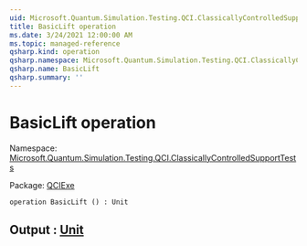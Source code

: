 ```yaml
---
uid: Microsoft.Quantum.Simulation.Testing.QCI.ClassicallyControlledSupportTests.BasicLift
title: BasicLift operation
ms.date: 3/24/2021 12:00:00 AM
ms.topic: managed-reference
qsharp.kind: operation
qsharp.namespace: Microsoft.Quantum.Simulation.Testing.QCI.ClassicallyControlledSupportTests
qsharp.name: BasicLift
qsharp.summary: ''
---
```


# BasicLift operation

Namespace: [Microsoft.Quantum.Simulation.Testing.QCI.ClassicallyControlledSupportTests](xref:Microsoft.Quantum.Simulation.Testing.QCI.ClassicallyControlledSupportTests)

Package: [QCIExe](https://nuget.org/packages/QCIExe)




```qsharp
operation BasicLift () : Unit
```


## Output : [Unit](xref:microsoft.quantum.lang-ref.unit)

